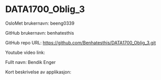 # DATA1700_Oblig_3
OsloMet brukernavn: beeng0339

GitHub brukernavn: benhatesthis

GitHub repo URL: https://github.com/Benhatesthis/DATA1700_Oblig_3.git

Youtube video link: 

Fullt navn: Bendik Enger

Kort beskrivelse av applikasjon: